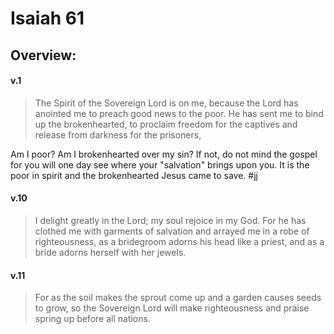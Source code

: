 # Isaiah 61

## Overview:



#### v.1
>The Spirit of the Sovereign Lord is on me, because the Lord has anointed me to preach good news to the poor. He has sent me to bind up the brokenhearted, to proclaim freedom for the captives and release from darkness for the prisoners,

Am I poor? Am I brokenhearted over my sin? If not, do not mind the gospel for you will one day see where your "salvation" brings upon you. It is the poor in spirit and the brokenhearted Jesus came to save.
#jj 

#### v.10
>I delight greatly in the Lord; my soul rejoice in my God. For he has clothed me with  garments of salvation and arrayed me in a robe of righteousness, as a bridegroom adorns his head like a priest, and as a bride adorns herself with her jewels.

#### v.11
>For as the soil makes the sprout come up and a garden causes seeds to grow, so the Sovereign Lord will make righteousness and praise spring up before all nations.



